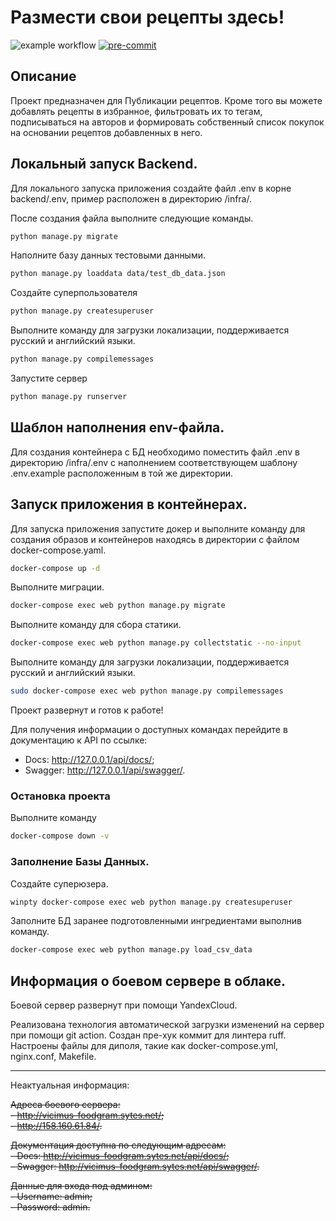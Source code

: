 # Размести свои рецепты здесь!

![example workflow](https://github.com/V1cimus/service-for-viewing-recipes-using-the-API/actions/workflows/foodgram_workflow.yml/badge.svg)
[![pre-commit](https://img.shields.io/badge/pre--commit-enabled-brightgreen?logo=pre-commit)](https://github.com/pre-commit/pre-commit)

## Описание
Проект предназначен для Публикации рецептов. Кроме того вы можете добавлять рецепты в избранное, фильтровать их то тегам, подписываться на авторов и формировать собственный список покупок на основании рецептов добавленных в него. 

## Локальный запуск Backend.
Для локального запуска приложения создайте файл .env в корне backend/.env, пример расположен в директорию /infra/.

После создания файла выполните следующие команды.

```bash
python manage.py migrate
```

Наполните базу данных тестовыми данными.

```bash
python manage.py loaddata data/test_db_data.json
```

Создайте суперпользователя

```bash
python manage.py createsuperuser
```

Выполните команду для загрузки локализации, поддерживается русский и английский языки.

```bash
python manage.py compilemessages
```

Запустите сервер

```bash
python manage.py runserver
```

## Шаблон наполнения env-файла.
Для создания контейнера с БД необходимо поместить файл .env в директорию /infra/.env с наполнением соответствующем шаблону .env.example расположенным в той же директории.

## Запуск приложения в контейнерах.
Для запуска приложения запустите докер и выполните команду для создания образов и контейнеров находясь в директории с файлом docker-compose.yaml.

```bash
docker-compose up -d
```

Выполните миграции.

```bash
docker-compose exec web python manage.py migrate
```

Выполните команду для сбора статики.

```bash
docker-compose exec web python manage.py collectstatic --no-input
```

Выполните команду для загрузки локализации, поддерживается русский и английский языки.

```bash
sudo docker-compose exec web python manage.py compilemessages
```

Проект развернут и готов к работе!

Для получения информации о доступных командах перейдите в документацию к API по ссылке: 
- Docs: http://127.0.0.1/api/docs/;
- Swagger: http://127.0.0.1/api/swagger/.

### Остановка проекта

Выполните команду

```bash
docker-compose down -v
```

### Заполнение Базы Данных.

Создайте суперюзера.

```bash
winpty docker-compose exec web python manage.py createsuperuser
```

Заполните БД заранее подготовленными ингредиентами выполнив команду.

```bash
docker-compose exec web python manage.py load_csv_data
```

## Информация о боевом сервере в облаке.

Боевой сервер развернут при помощи YandexCloud.

Реализована технология автоматической загрузки изменений на сервер при помощи git action.
Создан пре-хук коммит для линтера ruff. 
Настроены файлы для диполя, такие как docker-compose.yml, nginx.conf, Makefile.

---
Неактуальная информация:

~~Адреса боевого сервера:~~ <br>
~~- http://vicimus-foodgram.sytes.net/;~~ <br>
~~- http://158.160.61.84/.~~ <br>

~~Документация доступна по следующим адресам:~~ <br>
~~- Docs: http://vicimus-foodgram.sytes.net/api/docs/;~~ <br>
~~- Swagger: http://vicimus-foodgram.sytes.net/api/swagger/.~~ <br>

~~Данные для входа под админом:~~ <br>
~~- Username: admin;~~ <br>
~~- Password: admin.~~ <br>
